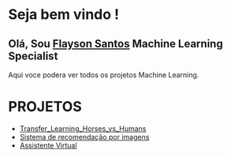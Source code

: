 ﻿# Seja bem vindo !

## Olá, Sou   [Flayson Santos](https://github.com/FlaysonSantos) Machine Learning Specialist

Aqui voce podera ver todos os projetos Machine Learning.

# PROJETOS
- [Transfer_Learning_Horses_vs_Humans](https://github.com/FlaysonSantos/Machine_Learning/tree/main/Convolutional%20neural%20networks%20tensorflow)
- [Sistema de recomendação por imagens](https://github.com/FlaysonSantos/Machine_Learning/tree/main/Sistema-de-recomendacao-por-imagens)
- [Assistente Virtual](https://github.com/FlaysonSantos/Machine_Learning/tree/main/AssistenteVirtual)



